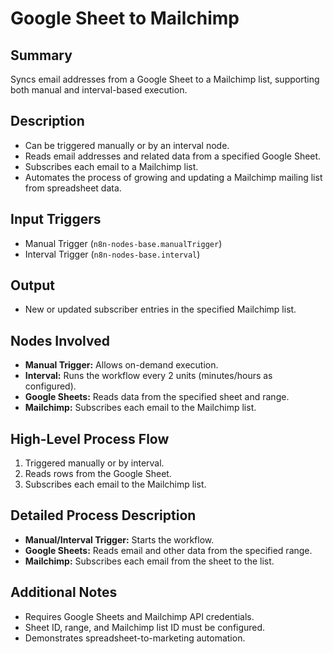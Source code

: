 # Google Sheet to Mailchimp

## Summary
Syncs email addresses from a Google Sheet to a Mailchimp list, supporting both manual and interval-based execution.

## Description
- Can be triggered manually or by an interval node.
- Reads email addresses and related data from a specified Google Sheet.
- Subscribes each email to a Mailchimp list.
- Automates the process of growing and updating a Mailchimp mailing list from spreadsheet data.

## Input Triggers
- Manual Trigger (`n8n-nodes-base.manualTrigger`)
- Interval Trigger (`n8n-nodes-base.interval`)

## Output
- New or updated subscriber entries in the specified Mailchimp list.

## Nodes Involved
- **Manual Trigger:** Allows on-demand execution.
- **Interval:** Runs the workflow every 2 units (minutes/hours as configured).
- **Google Sheets:** Reads data from the specified sheet and range.
- **Mailchimp:** Subscribes each email to the Mailchimp list.

## High-Level Process Flow
1. Triggered manually or by interval.
2. Reads rows from the Google Sheet.
3. Subscribes each email to the Mailchimp list.

## Detailed Process Description
- **Manual/Interval Trigger:** Starts the workflow.
- **Google Sheets:** Reads email and other data from the specified range.
- **Mailchimp:** Subscribes each email from the sheet to the list.

## Additional Notes
- Requires Google Sheets and Mailchimp API credentials.
- Sheet ID, range, and Mailchimp list ID must be configured.
- Demonstrates spreadsheet-to-marketing automation.
